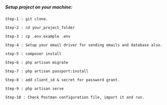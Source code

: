##### Setup project on your machine: 
    
    Step-1 : git clone.
    
    Step-2 : cd your_project_folder
    
    Step-3 : cp .env.example .env
    
    Step-4 : Setup your email driver for sending emails and database also.
    
    step-5 : composer install
        
    Step-6 : php artisan migrate
    
    Step-7 : php artisan passport:install
    
    Step-8 : add client_id & secret for password grant.
    
    Step-9 : php artisan serve
    
    Step-10 : Check Postman configuration file, import it and run.
